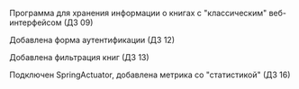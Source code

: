 Программа для хранения информации о книгах с "классическим" веб-интерфейсом (ДЗ 09)

Добавлена форма аутентификации (ДЗ 12)

Добавлена фильтрация книг (ДЗ 13)

Подключен SpringActuator, добавлена метрика со "статистикой" (ДЗ 16) 